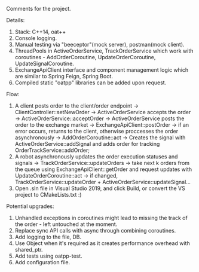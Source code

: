 Comments for the project.

Details:
1. Stack: C++14, oat++
2. Console logging.
3. Manual testing via "beeceptor"(mock server), postman(mock client).
4. ThreadPools in ActiveOrderService, TrackOrderService which work with coroutines - AddOrderCoroutine, UpdateOrderCoroutine, UpdateSignalCoroutine.
5. ExchangeApiClient interface and component management logic which are similar to Spring Feign, Spring Boot.
6. Compiled static "oatpp" libraries can be added upon request.

Flow:
1. A client posts order to the client/order endpoint -> ClientController::setNewOrder -> ActiveOrderService accepts the order -> ActiveOrderService::acceptOrder -> ActiveOrderService posts the order to the exchange market -> ExchangeApiClient::postOrder -> if an error occurs, returns to the client, otherwise proccesses the order asynchronously -> AddOrderCoroutine::act -> Creates the signal with ActiveOrderService::addSignal and adds order for tracking OrderTrackService::addOrder;
2. A robot asynchronously updates the order execution statuses and signals -> TrackOrderService::updateOrders -> take next k orders from the queue using ExchangeApiClient::getOrder and request updates with UpdateOrderCoroutine::act -> if changed, TrackOrderService::updateOrder + ActiveOrderService::updateSignal...
3. Open .sln file in Visual Studio 2019, and click Build, or convert the VS project to CMakeLists.txt :)

Potential upgrades:
1. Unhandled exceptions in coroutines might lead to missing the track of the order - left untouched at the moment.
2. Replace sync API calls with async through combining coroutines.
3. Add logging to the file, DB.
4. Use Object when it's required as it creates performance overhead with shared_ptr.
5. Add tests using oatpp-test.
6. Add configuration file.